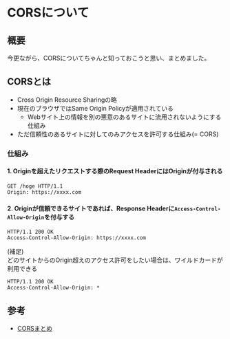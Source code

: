 # CORSについて

## 概要
今更ながら、CORSについてちゃんと知っておこうと思い、まとめました。

## CORSとは
- Cross Origin Resource Sharingの略
- 現在のブラウザではSame Origin Policyが適用されている
  - Webサイト上の情報を別の悪意のあるサイトに流用されないようにする仕組み
- ただ信頼性のあるサイトに対してのみアクセスを許可する仕組み(= CORS)

### 仕組み
#### 1. Originを超えたリクエストする際のRequest HeaderにはOriginが付与される
```
GET /hoge HTTP/1.1
Origin: https://xxxx.com
```
#### 2. Originが信頼できるサイトであれば、Response Headerに`Access-Control-Allow-Origin`を付与する
```
HTTP/1.1 200 OK
Access-Control-Allow-Origin: https://xxxx.com
```
(補足)  
どのサイトからのOrigin超えのアクセス許可をしたい場合は、ワイルドカードが利用できる
```
HTTP/1.1 200 OK
Access-Control-Allow-Origin: *
```

## 参考
- [CORSまとめ](http://qiita.com/tomoyukilabs/items/81698edd5812ff6acb34)